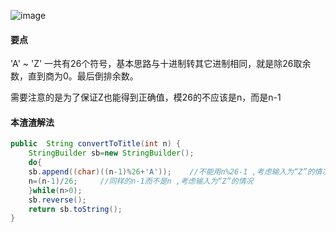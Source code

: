 ![image](http://ww4.sinaimg.cn/large/005CRBrHjw1f84yymm5qrj30hs06smx3.jpg)

#### 要点
'A' ~ 'Z' 一共有26个符号，基本思路与十进制转其它进制相同，就是除26取余数，直到商为0。最后倒排余数。

需要注意的是为了保证Z也能得到正确值，模26的不应该是n，而是n-1
#### 本渣渣解法
```Java
public  String convertToTitle(int n) {
    StringBuilder sb=new StringBuilder();
	do{
	sb.append((char)((n-1)%26+'A'));	//不能用n%26-1 ,考虑输入为“Z”的情况
	n=(n-1)/26;		//同样的n-1而不是n ,考虑输入为“Z”的情况
	}while(n>0);
	sb.reverse();
	return sb.toString();
}
``` 